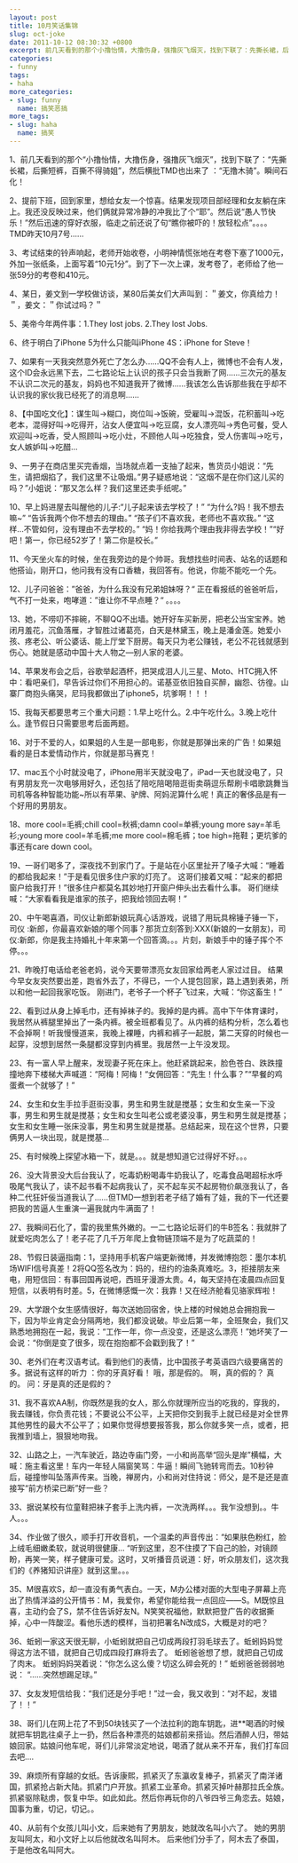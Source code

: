 ```yaml
---
layout: post
title: 10月笑话集锦
slug: oct-joke
date: 2011-10-12 08:30:32 +0800
excerpt: 前几天看到的那个小撸怡情，大撸伤身，强撸灰飞烟灭，找到下联了：先撕长裙，后撕短裤，百撕不得骑姐，,然后横批TMD也出来了 ：无撸木骑。瞬间石化！
categories:
- funny
tags:
- haha
more_categories:
- slug: funny
  name: 搞笑恶搞
more_tags:
- slug: haha
  name: 搞笑
---
```


1、前几天看到的那个“小撸怡情，大撸伤身，强撸灰飞烟灭”，找到下联了：“先撕长裙，后撕短裤，百撕不得骑姐”，然后横批TMD也出来了 ：“无撸木骑”。瞬间石化！

2、提前下班，回到家里，想给女友一个惊喜。结果发现项目部经理和女友躺在床上。我还没反映过来，他们俩就异常冷静的冲我比了个“耶”。然后说“愚人节快乐！”然后迅速的穿好衣服，临走之前还说了句“瞧你被吓的！放轻松点”。。。。TMD昨天10月7号……

3、考试结束的铃声响起，老师开始收卷，小明神情慌张地在考卷下塞了1000元，外加一张纸条，上面写着“10元1分”。到了下一次上课，发考卷了，老师给了他一张59分的考卷和410元。


4、某日，姜文到一学校做访谈，某80后美女们大声叫到：＂姜文，你真给力！＂，姜文：＂你试过吗？＂

5、美帝今年两件事：1.They lost jobs. 2.They lost Jobs.

6、终于明白了iPhone 5为什么只能叫iPhone 4S：iPhone for Steve！

7、如果有一天我突然意外死亡了怎么办……QQ不会有人上，微博也不会有人发，这个ID会永远黑下去，二七路论坛上认识的孩子只会当我断了网……三次元的基友不认识二次元的基友，妈妈也不知道我开了微博……我该怎么告诉那些我在乎却不认识我的家伙我已经死了的消息啊……

8、【中国吃文化】：谋生叫→糊口，岗位叫→饭碗，受雇叫→混饭，花积蓄叫→吃老本，混得好叫→吃得开，沾女人便宜叫→吃豆腐，女人漂亮叫→秀色可餐，受人欢迎叫→吃香，受人照顾叫→吃小灶，不顾他人叫→吃独食，受人伤害叫→吃亏，女人嫉妒叫→吃醋…

9、一男子在商店里买完香烟，当场就点着一支抽了起来，售货员小姐说：“先生，请把烟掐了，我们这里不让吸烟。”男子疑惑地说：“这烟不是在你们这儿买的吗？”小姐说：“那又怎么样？我们这里还卖手纸呢。”

10、早上妈进屋去叫醒他的儿子:“儿子起来该去学校了！” “为什么?妈！我不想去嘛~” “告诉我两个你不想去的理由。” “孩子们不喜欢我，老师也不喜欢我。” “这样…不管如何，没有理由不去学校的。” “妈！你给我两个理由我非得去学校！”“好吧！第一，你已经52岁了！第二你是校长。”

11、今天坐火车的时候，坐在我旁边的是个帅哥。我想找些时间表、站名的话题和他搭讪，刚开口，他问我有没有口香糖，我回答有。他说，你能不能吃一个先。

12、儿子问爸爸：”爸爸，为什么我没有兄弟姐妹呀？“ 正在看报纸的爸爸听后，气不打一处来，咆哮道：”谁让你不早点睡？“ 。。。。

13、她，不唠叨不摔碗，不聊QQ不出墙。她开好车买新房，把老公当宝宝养。她闭月羞花，沉鱼落雁，才智胜过诸葛亮，白天是林黛玉，晚上是潘金莲。她爱小孩、疼老公、听公婆话、能上厅堂下厨房。每天只为老公赚钱，老公不花钱就感到伤心。她就是感动中国十大人物之—别人家的老婆。

14、苹果发布会之后，谷歌举起酒杯，把哭成泪人儿三星、Moto、HTC拥入怀中：看吧亲们，早告诉过你们不用担心的。诺基亚依旧独自买醉，幽怨、彷徨。山寨厂商抱头痛哭，尼玛我都做出了iphone5，坑爹啊！！！

15、我每天都要思考三个重大问题：1.早上吃什么。2.中午吃什么。3.晚上吃什么。逢节假日只需要思考后面两题。

16、对于不爱的人，如果姐的人生是一部电影，你就是那弹出来的广告！如果姐看的是日本爱情动作片，你就是那马赛克！

17、mac五个小时就没电了，iPhone用半天就没电了，iPad一天也就没电了，只有男朋友充一次电够用好久，还包括了陪吃陪喝陪逛街卖萌逗乐帮刷卡唱歌跳舞当司机等各种智能功能~所以有苹果、驴牌、阿妈泥算什么呢！真正的奢侈品是有一个好用的男朋友。

18、more cool=毛裤;chill cool=秋裤;damn cool=单裤;young more say=羊毛衫;young more cool=羊毛裤;me more cool=棉毛裤；toe high=拖鞋；更坑爹的事还有care down cool。

19、一哥们喝多了，深夜找不到家门了。于是站在小区里扯开了嗓子大喊：“睡着的都给我起来！”于是看见很多住户家的灯亮了。 这哥们接着又喊：“起来的都把窗户给我打开！”很多住户都莫名其妙地打开窗户伸头出去看什么事。 哥们继续喊：“大家看看我是谁家的孩子，把我给领回去啊！”

20、中午喝喜酒，司仪让新郎新娘玩真心话游戏，说错了用玩具棉锤子锤一下，司仪 :新郎，你最喜欢新娘的哪个同事？那货立刻答到:XXX(新娘的一女朋友)，司仪:新郎，你是我主持婚礼十年来第一个回答滴。。。片刻，新娘手中的锤子挥个不停。。。

21、昨晚打电话给老爸老妈，说今天要带漂亮女友回家给两老人家过过目。 结果今早女友突然要出差，跑省外去了，不得已，一个人提包回家，路上遇到表弟，所以和他一起回我家吃饭。 刚进门，老爷子一个杯子飞过来，大喊：“你这畜生！”

22、看到过从身上掉毛巾，还有掉袜子的。我掉的是内裤。高中下午体育课时，我居然从裤腿里掉出了一条内裤。被全班都看见了。从内裤的结构分析，怎么着也不会掉啊！听我慢慢道来，我晚上裸睡，内裤和裤子一起脱，第二天穿的时候也一起穿，没想到居然一条腿都没穿到内裤里。我居然一上午没发现。

23、有一富人早上醒来，发现妻子死在床上。他赶紧跳起来，脸色苍白、跌跌撞撞地奔下楼梯大声喊道：“阿梅！阿梅！“女佣回答：“先生！什么事？”“早餐的鸡蛋煮一个就够了！”

24、女生和女生手拉手逛街没事，男生和男生就是搅基；女生和女生亲一下没事，男生和男生就是搅基；女生和女生叫老公或老婆没事，男生和男生就是搅基；女生和女生睡一张床没事，男生和男生就是搅基。总结起来，现在这个世界，只要俩男人一块出现，就是搅基…

25、有时候晚上探望冰箱一下，就是。。。就是想知道它过得好不好。。。

26、没大背景没大后台我认了，吃毒奶粉喝毒牛奶我认了，吃毒食品喝超标水呼吸尾气我认了，读不起书看不起病我认了，买不起车买不起房物价飙涨我认了，各种二代狂奸佞当道我认了……但TMD一想到若老子结了婚有了娃，我的下一代还要把我的苦逼人生重演一遍我就内牛满面了！

27、我瞬间石化了，雷的我里焦外嫩的。一二七路论坛哥们的牛B签名：我就胖了就爱吃肉怎么了！老子花了几千万年爬上食物链顶端不是为了吃蔬菜的！

28、节假日装逼指南：1，坚持用手机客户端更新微博，并发微博抱怨：墨尔本机场WIFI信号真差！2将QQ签名改为：妈的，纽约的油条真难吃。3，拒接朋友来电，用短信回：有事回国再说吧，西班牙漫游太贵。4，每天坚持在凌晨四点回复短信，以表明有时差。5，在微博感慨一次：我靠！又在经济舱看见骆家辉啦！

29、大学跟个女生感情很好，每次送她回宿舍，快上楼的时候她总会拥抱我一下，因为毕业肯定会分隔两地，我们都没说破。毕业后第一年，全班聚会，我们又熟悉地拥抱在一起，我说：“工作一年，你一点没变，还是这么漂亮！”她坏笑了一会说：“你倒是变了很多，现在抱抱都不会戳到我了！”

30、老外们在考汉语考试。看到他们的表情，比中国孩子考英语四六级要痛苦的多。据说有这样的听力 ：你的牙真好看！ 哦，那是假的。 啊，真的假的？ 真的。 问：牙是真的还是假的？

31、我不喜欢AA制，你既然是我的女人，那么你就理所应当的吃我的，穿我的，我去赚钱，你负责花钱；不要说公不公平，上天把你交到我手上就已经是对全世界其他男性的最大不公平了；如果你觉得想要报答我，那么你就多笑一点，或者，把我推到墙上，狠狠地吻我。

32、山路之上，一汽车驶近，路边寺庙门旁，一小和尚高举“回头是岸”横幅，大喊：施主看这里！车内一年轻人隔窗笑骂：牛逼！瞬间飞驰转弯而去。10秒钟后，碰撞惨叫坠落声传来。当晚，禅房内，小和尚对住持说：师父，是不是还是直接写“前方桥梁已断”好一些？

33、据说某校有位童鞋把袜子套手上洗内裤，一次洗两样。。。我乍没想到。。牛人。。。

34、作业做了很久，顺手打开收音机，一个温柔的声音传出：“如果肤色粉红，脸上绒毛细嫩柔软，就说明很健康… “听到这里，忍不住摸了下自己的脸，对镜顾盼，再笑一笑，样子健康可爱。这时，又听播音员说道：好，听众朋友们，这次我们的《养猪知识讲座》就到这里。。。

35、M很喜欢S，却一直没有勇气表白。一天，M办公楼对面的大型电子屏幕上亮出了热情洋溢的公开情书：M，我爱你，希望你能给我一点回应——S。M既惊且喜，主动约会了S，禁不住告诉好友N。N笑笑祝福他，默默把登广告的收据撕掉，心中一阵酸涩。看他乐透的模样，当初把署名N改成S，大概是对的吧？

36、蚯蚓一家这天很无聊，小蚯蚓就把自己切成两段打羽毛球去了。蚯蚓妈妈觉得这方法不错，就把自己切成四段打麻将去了。 蚯蚓爸爸想了想，就把自己切成了肉末。 蚯蚓妈妈哭着说：“你怎么这么傻？切这么碎会死的！” 蚯蚓爸爸弱弱地说： “……突然想踢足球。”

37、女友发短信给我：“我们还是分手吧！”过一会，我又收到：“对不起，发错了！！”

38、哥们儿在网上花了不到50块钱买了一个法拉利的跑车钥匙，进**喝酒的时候就把车钥匙往桌子上一扔，然后各种漂亮的姑娘都前来搭讪。然后酒醉人归，带姑娘回家。姑娘问他车呢，哥们儿非常淡定地说，喝酒了就从来不开车，我们打车回去吧….

39、麻烦所有穿越的女纸。告诉康熙，抓紧灭了东瀛收复棒子，抓紧灭了南洋诸国，抓紧抢占新大陆。抓紧门户开放。抓紧工业革命。抓紧灭掉叶赫那拉氏全族。抓紧驱除鞑虏，恢复中华。如此如此。然后你再玩你的八爷四爷三角恋去。姑娘，国事为重，切记，切记。。

40、从前有个女孩儿叫小文，后来她有了男朋友，她就改名叫小六了。 她的男朋友叫阿太，和小文好上以后他就改名叫阿木。 后来他们分手了，阿木去了泰国，于是他改名叫阿大。
